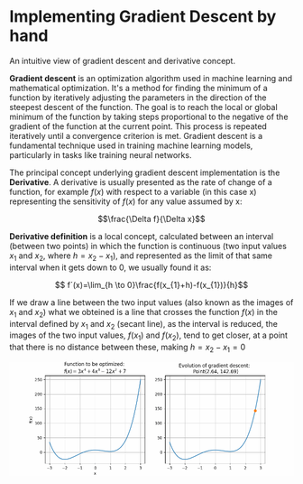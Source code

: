 # Implementing Gradient Descent by hand 
An intuitive view of gradient descent and derivative concept.

**Gradient descent** is an optimization algorithm used in machine learning and mathematical optimization. It's a method for finding the minimum of a function by iteratively adjusting the parameters in the direction of the steepest descent of the function. The goal is to reach the local or global minimum of the function by taking steps proportional to the negative of the gradient of the function at the current point. This process is repeated iteratively until a convergence criterion is met. Gradient descent is a fundamental technique used in training machine learning models, particularly in tasks like training neural networks.

The principal concept underlying gradient descent implementation is the **Derivative**. A derivative is usually presented as the rate of change of a function, for example $f(x)$ with respect to a variable (in this case x) representing the sensitivity of $f(x)$ for any value assumed by x: 
  
$$\frac{\Delta f}{\Delta x}$$


   **Derivative definition** is a local concept, calculated between an interval (between two points) in which the function is continuous (two input values $x_{1}$ and $x_{2}$, where $h=x_{2}-x_{1}$), and represented as the limit of that same interval when it gets down to 0, we usually found it as:

$$ f´(x)=\lim_{h \to 0}\frac{f(x_{1}+h)-f(x_{1})}{h}$$

   If we draw a line between the two input values (also known as the images of $x_{1}$ and $x_{2}$) what we obteined is a line that crosses the function $f(x)$ in the interval defined by $x_{1}$ and $x_{2}$ (secant line), as the interval is reduced, the images of the two input values, $f(x_{1})$ and $f(x_{2})$, tend to get closer, at a point that there is no distance between these, making $h=x_{2}-x_{1}=0$

  ![](animations/simple_descent_1.gif)
